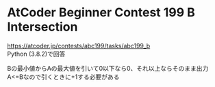 # AtCoder Beginner Contest 199 B Intersection  
https://atcoder.jp/contests/abc199/tasks/abc199_b  
Python (3.8.2)で回答  

Bの最小値からAの最大値を引いて0以下なら0、それ以上ならそのまま出力  
A<=Bなので引くときに+1する必要がある
